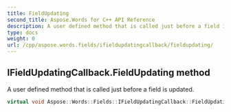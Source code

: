 ```yaml
---
title: FieldUpdating
second_title: Aspose.Words for C++ API Reference
description: A user defined method that is called just before a field is updated. 
type: docs
weight: 0
url: /cpp/aspose.words.fields/ifieldupdatingcallback/fieldupdating/
---
```

## IFieldUpdatingCallback.FieldUpdating method


A user defined method that is called just before a field is updated.

```cpp
virtual void Aspose::Words::Fields::IFieldUpdatingCallback::FieldUpdating(System::SharedPtr<Aspose::Words::Fields::Field> field)=0
```


